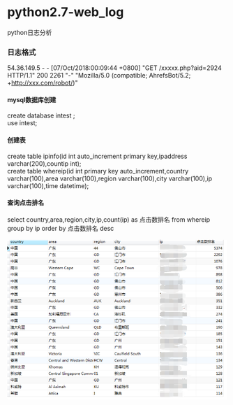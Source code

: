# python2.7-web_log
python日志分析<br>


### 日志格式<br>
54.36.149.5 - - [07/Oct/2018:00:09:44 +0800] "GET /xxxxx.php?aid=2924 HTTP/1.1" 200 2261 "-" "Mozilla/5.0 (compatible; AhrefsBot/5.2; +http://xxx.com/robot/)"<br>

#### mysql数据库创建<br>
create database intest ;<br>
use intest;<br>

#### 创建表<br>
create table ipinfo(id int auto_increment primary key,ipaddress varchar(200),countip int);<br>
create table whereip(id int primary key auto_increment,country varchar(100),area varchar(100),region varchar(100),city varchar(100),ip varchar(100),time datetime);<br>

#### 查询点击排名<br>
select country,area,region,city,ip,count(ip) as 点击数排名 from whereip group by ip order by 点击数排名 desc <br>
<br>
 ![image](https://github.com/fengwenl/python2.7-web_log/blob/master/img1.png)<br>
